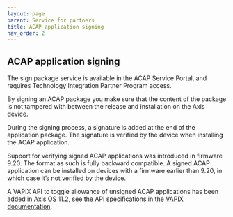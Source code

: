 ```yaml
---
layout: page
parent: Service for partners
title: ACAP application signing
nav_order: 2
---
```


## ACAP application signing

The sign package service is available in the ACAP Service Portal, and requires Technology Integration Partner Program access.

By signing an ACAP package you make sure that the content of the package is not tampered with between the release and installation on the Axis device.

During the signing process, a signature is added at the end of the application package. The signature is verified by the device when installing the ACAP application.

Support for verifying signed ACAP applications was introduced in firmware 9.20. The format as such is fully backward compatible. A signed ACAP application can be installed on devices with a firmware earlier than 9.20, in which case it’s not verified by the device.

A VAPIX API to toggle allowance of unsigned ACAP applications has been added in Axis OS 11.2, see the API specifications in the [VAPIX documentation](https://www.axis.com/vapix-library/subjects/t10102231/section/t10036126/display?section=t10036126-t10185050).
